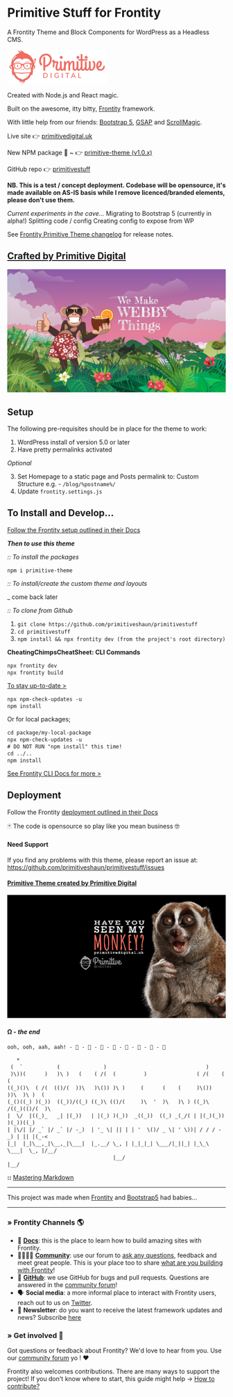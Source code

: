 # Primitive Stuff for Frontity
A Frontity Theme and Block Components for WordPress as a Headless CMS.

![](https://raw.githubusercontent.com/primitiveshaun/primitivestuff/master/img/punky.png)

Created with Node.js and React magic. 

Built on the awesome, itty bitty, [Frontity](https://frontity.org/) framework.

With little help from our friends: [Bootstrap 5](https://v5.getbootstrap.com/), [GSAP](https://greensock.com/gsap/) and [ScrollMagic](https://scrollmagic.io/). 

Live site 👉  [primitivedigital.uk](https://primitivedigital.uk)

New NPM package 🎉  ~  👉  [primitive-theme (v1.0.x)](https://www.npmjs.com/package/primitive-theme)

GitHub repo 👉  [primitivestuff](https://github.com/primitiveshaun/primitivestuff)



**NB. This is a test / concept deployment. Codebase will be opensource, it's made available on AS-IS basis while I remove licenced/branded elements, please don't use them.**

*Current experiments in the cave...*
Migrating to Bootstrap 5 (currently in alpha!)
Splitting code / config
Creating config to expose from WP

See [Frontity Primitive Theme changelog](packages/primitive-theme/CHANGELOG.md) for release notes.


## [Crafted by Primitive Digital](https://primitivedigital.uk)

![](https://raw.githubusercontent.com/primitiveshaun/primitivestuff/master/img/webby.png)

## Setup

The following pre-requisites should be in place for the theme to work:

1. WordPress install of version 5.0 or later
2. Have pretty permalinks activated

*Optional*

3. Set Homepage to a static page and Posts permalink to: Custom Structure e.g. - `/blog/%postname%/`
4. Update `frontity.settings.js`


## To Install and Develop...

[Follow the Frontity setup outlined in their Docs](https://docs.frontity.org/getting-started/quick-start-guide)


***Then to use this theme***

*:: To install the packages*

```shell
npm i primitive-theme
```

*:: To install/create the custom theme and layouts*

_ come back later


*:: To clone from Github*

1. `git clone https://github.com/primitiveshaun/primitivestuff`
2. `cd primitivestuff`
3. `npm install && npx frontity dev (from the project's root directory)`


**CheatingChimpsCheatSheet: CLI Commands**

```shell
npx frontity dev  
npx frontity build  
```

[To stay up-to-date >](https://docs.frontity.org/guides/keep-frontity-updated)
```shell
npx npm-check-updates -u
npm install
```
Or for local packages;
```shell
cd package/my-local-package
npx npm-check-updates -u
# DO NOT RUN "npm install" this time!
cd ../..
npm install
```

[See Frontity CLI Docs for more >](https://docs.frontity.org/frontity-cli)


## Deployment

Follow the Frontity [deployment outlined in their Docs](https://docs.frontity.org/installation-and-deploy)


🃏 The code is opensource so play like you mean business 🤓



#### Need Support

If you find any problems with this theme, please report an issue at:  
https://github.com/primitiveshaun/primitivestuff/issues


#### [Primitive Theme created by Primitive Digital](https://primitivedigital.uk)


![](https://raw.githubusercontent.com/primitiveshaun/primitivestuff/master/img/haveyouseenit.jpg)

#### Ω - *the end*

```     
ooh, ooh, aah, aah! - 🐒 - 🐒 - 🐒 - 🐒 - 🐒 - 🐒 - 🐒 - 🐒 
```     

```                    
   *                                                                               
 (  `           (              )                                )                  
 )\))(      )   )\ )   (    ( /(  (         )                ( /(    (   (         
((_)()\  ( /(  (()/(  ))\   )\()) )\ )     (      (    (     )\())  ))\  )\ )  (   
(_()((_) )(_))  ((_))/((_) ((_)\ (()/(     )\  '  )\   )\ ) ((_)\  /((_)(()/(  )\  
|  \/  |((_)_   _| |(_))   | |(_) )(_))  _((_))  ((_) _(_/( | |(_)(_))   )(_))((_) 
| |\/| |/ _` |/ _` |/ -_)  | '_ \| || | | '  \()/ _ \| ' \))| / / / -_) | || |(_-< 
|_|  |_|\__,_|\__,_|\___|  |_.__/ \_, | |_|_|_| \___/|_||_| |_\_\ \___|  \_, |/__/ 
                                  |__/                                   |__/      
```
**::** [Mastering Markdown](https://guides.github.com/features/mastering-markdown/)


---

This project was made when [Frontity](https://frontity.org/) and [Bootstrap5](https://v5.getbootstrap.com/) had babies...


---

### » Frontity Channels 🌎

- 📖 **[Docs](https://docs.frontity.org)**: this is the place to learn how to build amazing sites with Frontity.
- 👨‍👩‍👧‍👦 **[Community](https://community.frontity.org/)**: use our forum to [ask any questions](https://community.frontity.org/c/dev-talk-questions), feedback and meet great people. This is your place too to share [what are you building with Frontity](https://community.frontity.org/c/showcases)!
- 🐞 **[GitHub](https://github.com/frontity/frontity)**: we use GitHub for bugs and pull requests. Questions are answered in the [community forum](https://community.frontity.org/)!
- 🗣 **Social media**: a more informal place to interact with Frontity users, reach out to us on [Twitter](https://twitter.com/frontity).
- 💌 **Newsletter**: do you want to receive the latest framework updates and news? Subscribe [here](https://frontity.org/)

### » Get involved 🤗

Got questions or feedback about Frontity? We'd love to hear from you. Use our [community forum](https://community.frontity.org) yo ! ❤️

Frontity also welcomes contributions. There are many ways to support the project! If you don't know where to start, this guide might help → [How to contribute?](https://docs.frontity.org/contributing/how-to-contribute)

